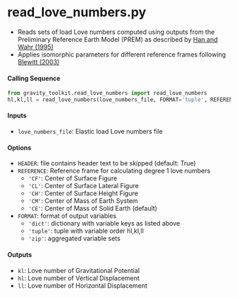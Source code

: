 read_love_numbers.py
====================

 - Reads sets of load Love numbers computed using outputs from the Preliminary Reference Earth Model (PREM) as described by [Han and Wahr (1995)](https://doi.org/10.1111/j.1365-246X.1995.tb01819.x)
 - Applies isomorphic parameters for different reference frames following [Blewitt (2003)](https://doi.org/10.1029/2002JB002082)

#### Calling Sequence
```python
from gravity_toolkit.read_love_numbers import read_love_numbers
hl,kl,ll = read_love_numbers(love_numbers_file, FORMAT='tuple', REFERENCE='CF')
```

#### Inputs
 - `love_numbers_file`: Elastic load Love numbers file

#### Options
 - `HEADER`: file contains header text to be skipped (default: True)
 - `REFERENCE`: Reference frame for calculating degree 1 love numbers
     * `'CF'`: Center of Surface Figure
     * `'CL'`: Center of Surface Lateral Figure
     * `'CH'`: Center of Surface Height Figure
     * `'CM'`: Center of Mass of Earth System
     * `'CE'`: Center of Mass of Solid Earth (default)
 - `FORMAT`: format of output variables
     * `'dict'`: dictionary with variable keys as listed above
     * `'tuple'`: tuple with variable order hl,kl,ll
     * `'zip'`: aggregated variable sets

#### Outputs
 - `kl`: Love number of Gravitational Potential
 - `hl`: Love number of Vertical Displacement
 - `ll`: Love number of Horizontal Displacement
